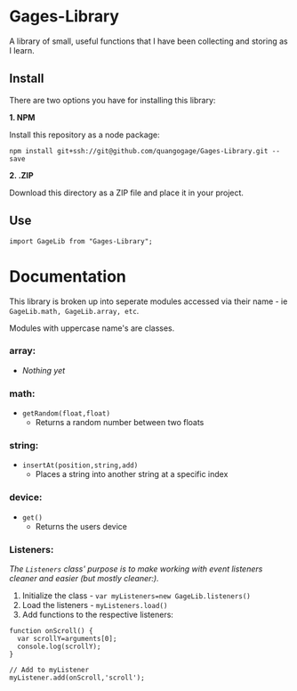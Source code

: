 # Gages-Library
A library of small, useful functions that I have been collecting and storing as I learn.

## Install
There are two options you have for installing this library:

**1. NPM**

Install this repository as a node package:

`npm install git+ssh://git@github.com/quangogage/Gages-Library.git --save`

**2. .ZIP**

Download this directory as a ZIP file and place it in your project.

## Use
`import GageLib from "Gages-Library";`

# Documentation
This library is broken up into seperate modules accessed via their name - ie `GageLib.math, GageLib.array, etc`.

Modules with uppercase name's are classes.

### array:
  * _Nothing yet_
### math: 
  * `getRandom(float,float)`
    * Returns a random number between two floats
### string:
  * `insertAt(position,string,add)`
    * Places a string into another string at a specific index
### device:
  * `get()`
    * Returns the users device
### Listeners:
  _The `Listeners` class' purpose is to make working with event listeners cleaner and easier (but mostly cleaner:)._
  
  
1. Initialize the class - `var myListeners=new GageLib.listeners()`
2. Load the listeners - `myListeners.load()`
3. Add functions to the respective listeners:
```
function onScroll() {
  var scrollY=arguments[0];
  console.log(scrollY);
}

// Add to myListener
myListener.add(onScroll,'scroll');
```


